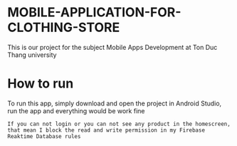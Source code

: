 # MOBILE-APPLICATION-FOR-CLOTHING-STORE

This is our project for the subject Mobile Apps Development at Ton Duc Thang university

# How to run
To run this app, simply download and open the project in Android Studio, run the app and everything would be work fine

``If you can not login or you can not see any product in the homescreen, that mean I block the read and write permission in my Firebase Reaktime Database rules`` 
